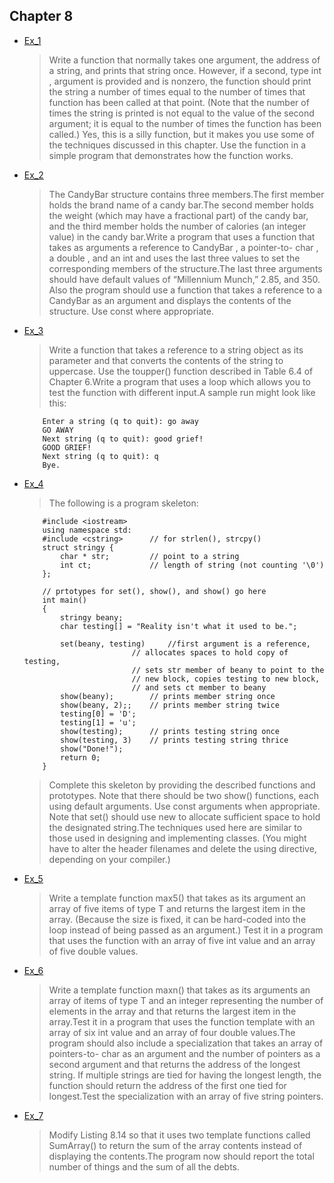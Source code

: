 ## Chapter 8

- [Ex_1](./Ex_1.cpp)
    > Write a function that normally takes one argument, the address of a string, and prints that string once. However, if a second, type int , argument is provided and is nonzero, the function should print the string a number of times equal to the number of times that function has been called at that point. (Note that the number of times the string is printed is not equal to the value of the second argument; it is equal to the number of times the function has been called.) Yes, this is a silly function, but it makes you use some of the techniques discussed in this chapter. Use the function in a simple program that demonstrates how the function works.
- [Ex_2](./Ex_2.cpp)
    > The CandyBar structure contains three members.The first member holds the brand name of a candy bar.The second member holds the weight (which may have a fractional part) of the candy bar, and the third member holds the number of calories (an integer value) in the candy bar.Write a program that uses a function that takes as arguments a reference to CandyBar , a pointer-to- char , a double , and an int and uses the last three values to set the corresponding members of the structure.The last three arguments should have default values of “Millennium Munch,” 2.85, and 350. Also the program should use a function that takes a reference to a CandyBar as an argument and displays the contents of the structure. Use const where appropriate.
- [Ex_3](./Ex_3.cpp)
    > Write a function that takes a reference to a string object as its parameter and that converts the contents of the string to uppercase. Use the toupper() function described in Table 6.4 of Chapter 6.Write a program that uses a loop which allows you to test the function with different input.A sample run might look like this:
    ```
        Enter a string (q to quit): go away
        GO AWAY
        Next string (q to quit): good grief!
        GOOD GRIEF!
        Next string (q to quit): q
        Bye.
    ```
- [Ex_4](./Ex_4.cpp)
    > The following is a program skeleton:
    ```
        #include <iostream>
        using namespace std:
        #include <cstring>      // for strlen(), strcpy()
        struct stringy {
            char * str;         // point to a string
            int ct;             // length of string (not counting '\0')  
        };

        // prtotypes for set(), show(), and show() go here
        int main()
        {
            stringy beany;
            char testing[] = "Reality isn't what it used to be.";

            set(beany, testing)     //first argument is a reference,
                            // allocates spaces to hold copy of testing,
                            // sets str member of beany to point to the
                            // new block, copies testing to new block,
                            // and sets ct member to beany
            show(beany);        // prints member string once
            show(beany, 2);;    // prints member string twice
            testing[0] = 'D';
            testing[1] = 'u';
            show(testing);      // prints testing string once
            show(testing, 3)    // prints testing string thrice
            show("Done!");
            return 0;
        }
    ```
    > Complete this skeleton by providing the described functions and prototypes. Note that there should be two show() functions, each using default arguments. Use const arguments when appropriate. Note that set() should use new to allocate sufficient space to hold the designated string.The techniques used here are similar to those used in designing and implementing classes. (You might have to alter the header filenames and delete the using directive, depending on your compiler.)
- [Ex_5](./Ex_5.cpp)
    > Write a template function max5() that takes as its argument an array of five items of type T and returns the largest item in the array. (Because the size is fixed, it can be hard-coded into the loop instead of being passed as an argument.) Test it in a program that uses the function with an array of five int value and an array of five double values.
- [Ex_6](./Ex_6.cpp)
    > Write a template function maxn() that takes as its arguments an array of items of type T and an integer representing the number of elements in the array and that returns the largest item in the array.Test it in a program that uses the function template with an array of six int value and an array of four double values.The program should also include a specialization that takes an array of pointers-to- char as an argument and the number of pointers as a second argument and that returns the address of the longest string. If multiple strings are tied for having the longest length, the function should return the address of the first one tied for longest.Test the specialization with an array of five string pointers.
- [Ex_7](./Ex_7.cpp)
    > Modify Listing 8.14 so that it uses two template functions called SumArray() to return the sum of the array contents instead of displaying the contents.The program now should report the total number of things and the sum of all the debts.